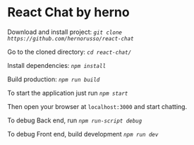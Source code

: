 # React Chat by herno

Download and install project: _`git clone https://github.com/hernorusso/react-chat`_

Go to the cloned directory: _`cd react-chat/`_

Install dependencies: _`npm install`_

Build production: _`npm run build`_

To start the application just run _`npm start`_

Then open your browser at `localhost:3000` and start chatting.

To debug Back end, run _`npm run-script debug`_

To debug Front end, build development _`npm run dev`_
